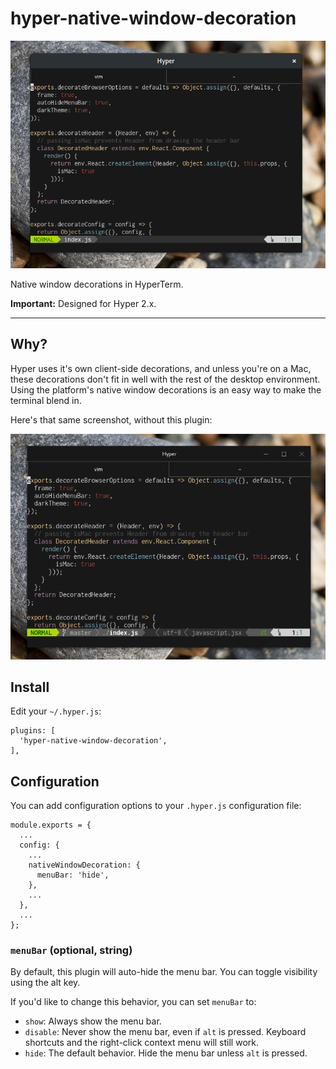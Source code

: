 # hyper-native-window-decoration

![](screenshot.png)

Native window decorations in HyperTerm.

**Important:** Designed for Hyper 2.x.

---

## Why?

Hyper uses it's own client-side decorations, and unless you're on a Mac, these
decorations don't fit in well with the rest of the desktop environment. Using
the platform's native window decorations is an easy way to make the terminal
blend in.

Here's that same screenshot, without this plugin:

![](screenshot-without.png)

## Install

Edit your `~/.hyper.js`:

```
plugins: [
  'hyper-native-window-decoration',
],
```

## Configuration

You can add configuration options to your `.hyper.js` configuration file:

```
module.exports = {
  ...
  config: {
    ...
    nativeWindowDecoration: {
      menuBar: 'hide',
    },
    ...
  },
  ...
};
```

### `menuBar` (optional, string)

By default, this plugin will auto-hide the menu bar. You can toggle visibility
using the alt key.

If you'd like to change this behavior, you can set `menuBar` to:

- `show`: Always show the menu bar.
- `disable`: Never show the menu bar, even if `alt` is pressed. Keyboard
  shortcuts and the right-click context menu will still work.
- `hide`: The default behavior. Hide the menu bar unless `alt` is pressed.
